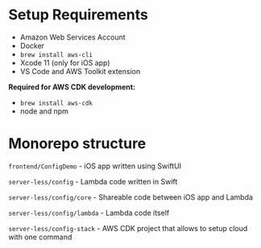 # Setup Requirements
- Amazon Web Services Account
- Docker
- `brew install aws-cli`
- Xcode 11 (only for iOS app)
- VS Code and AWS Toolkit extension

**Required for AWS CDK development:**
- `brew install aws-cdk`
- node and npm

# Monorepo structure

`frontend/ConfigDemo` - iOS app written using SwiftUI

`server-less/config` - Lambda code written in Swift

`server-less/config/core` - Shareable code between iOS app and Lambda

`server-less/config/lambda` - Lambda code itself

`server-less/config-stack` - AWS CDK project that allows to setup cloud with one command 
